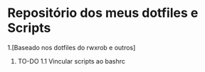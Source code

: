 # Repositório dos meus dotfiles e Scripts

1.[Baseado nos dotfiles do rwxrob e outros]
1. TO-DO
  1.1 Vincular scripts ao bashrc




